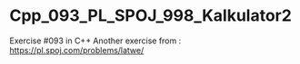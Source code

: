 # Cpp_093_PL_SPOJ_998_Kalkulator2
Exercise #093 in C++
Another exercise from : https://pl.spoj.com/problems/latwe/

